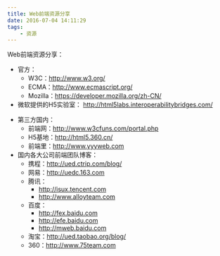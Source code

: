 ```yaml
---
title: Web前端资源分享
date: 2016-07-04 14:11:29
tags: 
	- 资源
---
```


Web前端资源分享：
 * 官方：
   * W3C：http://www.w3.org/
   * ECMA：http://www.ecmascript.org/
   * Mozilla：https://developer.mozilla.org/zh-CN/
 * 微软提供的H5实验室：
   http://html5labs.interoperabilitybridges.com/
<!-- more -->
 * 第三方国内：
   * 前端网：http://www.w3cfuns.com/portal.php
   * H5基地：http://html5.360.cn/
   * 前端里：http://www.yyyweb.com
 * 国内各大公司前端团队博客：
   * 携程：http://ued.ctrip.com/blog/
   * 网易：http://uedc.163.com
   * 腾讯：
     * http://isux.tencent.com
     * http://www.alloyteam.com
   * 百度：
     * http://fex.baidu.com
     * http://efe.baidu.com
     * http://mweb.baidu.com
   * 淘宝：http://ued.taobao.org/blog/
   * 360：http://www.75team.com